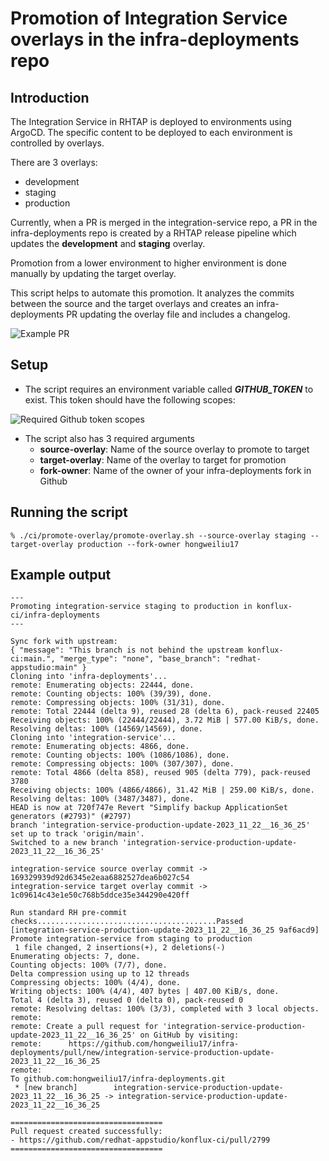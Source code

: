 
# Promotion of Integration Service overlays in the infra-deployments repo

## Introduction

The Integration Service in RHTAP is deployed to environments using ArgoCD. The specific content to be deployed to each environment is controlled by overlays.

There are 3 overlays:
- development
- staging
- production

Currently, when a PR is merged in the integration-service repo, a PR in the infra-deployments repo is created by a RHTAP release pipeline which updates the **development** and **staging** overlay.

Promotion from a lower environment to higher environment is done manually by updating the target overlay.

This script helps to automate this promotion. It analyzes the commits between the source and the target overlays and creates an infra-deployments PR updating the overlay file and includes a changelog.

![Example PR](infra-pr.png)

## Setup

* The script requires an environment variable called _**GITHUB_TOKEN**_ to exist. This token should have the following scopes:

![Required Github token scopes](github-token-scopes.png)

* The script also has 3 required arguments
  * **source-overlay**: Name of the source overlay to promote to target
  * **target-overlay**: Name of the overlay to target for promotion
  * **fork-owner**: Name of the owner of your infra-deployments fork in Github

## Running the script

```
% ./ci/promote-overlay/promote-overlay.sh --source-overlay staging --target-overlay production --fork-owner hongweiliu17
```

## Example output
```
---
Promoting integration-service staging to production in konflux-ci/infra-deployments
---

Sync fork with upstream:
{ "message": "This branch is not behind the upstream konflux-ci:main.", "merge_type": "none", "base_branch": "redhat-appstudio:main" }
Cloning into 'infra-deployments'...
remote: Enumerating objects: 22444, done.
remote: Counting objects: 100% (39/39), done.
remote: Compressing objects: 100% (31/31), done.
remote: Total 22444 (delta 9), reused 28 (delta 6), pack-reused 22405
Receiving objects: 100% (22444/22444), 3.72 MiB | 577.00 KiB/s, done.
Resolving deltas: 100% (14569/14569), done.
Cloning into 'integration-service'...
remote: Enumerating objects: 4866, done.
remote: Counting objects: 100% (1086/1086), done.
remote: Compressing objects: 100% (307/307), done.
remote: Total 4866 (delta 858), reused 905 (delta 779), pack-reused 3780
Receiving objects: 100% (4866/4866), 31.42 MiB | 259.00 KiB/s, done.
Resolving deltas: 100% (3487/3487), done.
HEAD is now at 720f747e Revert "Simplify backup ApplicationSet generators (#2793)" (#2797)
branch 'integration-service-production-update-2023_11_22__16_36_25' set up to track 'origin/main'.
Switched to a new branch 'integration-service-production-update-2023_11_22__16_36_25'

integration-service source overlay commit -> 169329939d92d6345e2eaa6882527dea6b027c54
integration-service target overlay commit -> 1c09614c43e1e50c768b5ddce35e344290e420ff

Run standard RH pre-commit checks........................................Passed
[integration-service-production-update-2023_11_22__16_36_25 9af6acd9] Promote integration-service from staging to production
 1 file changed, 2 insertions(+), 2 deletions(-)
Enumerating objects: 7, done.
Counting objects: 100% (7/7), done.
Delta compression using up to 12 threads
Compressing objects: 100% (4/4), done.
Writing objects: 100% (4/4), 407 bytes | 407.00 KiB/s, done.
Total 4 (delta 3), reused 0 (delta 0), pack-reused 0
remote: Resolving deltas: 100% (3/3), completed with 3 local objects.
remote: 
remote: Create a pull request for 'integration-service-production-update-2023_11_22__16_36_25' on GitHub by visiting:
remote:      https://github.com/hongweiliu17/infra-deployments/pull/new/integration-service-production-update-2023_11_22__16_36_25
remote: 
To github.com:hongweiliu17/infra-deployments.git
 * [new branch]        integration-service-production-update-2023_11_22__16_36_25 -> integration-service-production-update-2023_11_22__16_36_25

==================================
Pull request created successfully:
- https://github.com/redhat-appstudio/konflux-ci/pull/2799
==================================
```